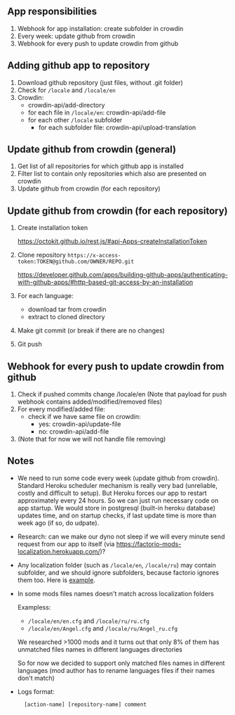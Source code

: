## App responsibilities
1. Webhook for app installation: create subfolder in crowdin
1. Every week: update github from crowdin
1. Webhook for every push to update crowdin from github

## Adding github app to repository
1. Download github repository (just files, without .git folder)
1. Check for `/locale` and `/locale/en`
1. Crowdin: 
    * crowdin-api/add-directory
    * for each file in `/locale/en`: crowdin-api/add-file
    * for each other `/locale` subfolder
        * for each subfolder file: crowdin-api/upload-translation 

## Update github from crowdin (general)
1. Get list of all repositories for which github app is installed
1. Filter list to contain only repositories which also are presented on crowdin
1. Update github from crowdin (for each repository)

## Update github from crowdin (for each repository) 
1. Create installation token

    https://octokit.github.io/rest.js/#api-Apps-createInstallationToken

1. Clone repository `https://x-access-token:TOKEN@github.com/OWNER/REPO.git`

    https://developer.github.com/apps/building-github-apps/authenticating-with-github-apps/#http-based-git-access-by-an-installation

1. For each language:
    * download tar from crowdin
    * extract to cloned directory
1. Make git commit (or break if there are no changes)
1. Git push

## Webhook for every push to update crowdin from github
1. Check if pushed commits change /locale/en (Note that payload for push webhook contains added/modified/removed files)
1. For every modified/added file:
    * check if we have same file on crowdin:
        * yes: crowdin-api/update-file
        * no: crowdin-api/add-file
1. (Note that for now we will not handle file removing) 

## Notes
* We need to run some code every week (update github from crowdin). Standard Heroku scheduler mechanism is really very bad (unreliable, costly and difficult to setup). But Heroku forces our app to restart approximately every 24 hours. So we can just run necessary code on app startup. We would store in postgresql (built-in heroku database) updates time, and on startup checks, if last update time is more than week ago (if so, do udpate).

* Research: can we make our dyno not sleep if we will every minute send request from our app to itself (via https://factorio-mods-localization.herokuapp.com/)?

* Any localization folder (such as `/locale/en`, `/locale/ru`) may contain subfolder, and we should ignore subfolders, because factorio ignores them too. Here is [example](https://github.com/Karosieben/boblocale/tree/master/locale/en/old).

* In some mods files names doesn't match across localization folders

    Exampless:
    
    * `/locale/en/en.cfg` and `/locale/ru/ru.cfg`
    * `/locale/en/Angel.cfg` and `/locale/ru/Angel_ru.cfg`

    We researched >1000 mods and it turns out that only 8% of them has unmatched files names in different languages directories

    So for now we decided to support only matched files names in different languages (mod author has to rename languages files if their names don't match)

* Logs format:

        [action-name] [repository-name] comment